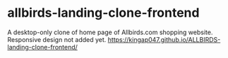 # allbirds-landing-clone-frontend
A desktop-only clone of home page of Allbirds.com shopping website. Responsive design not added yet.
https://kingap047.github.io/ALLBIRDS-landing-clone-frontend/
